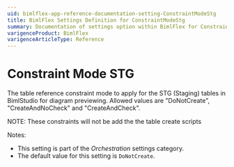 ```yaml
---
uid: bimlflex-app-reference-documentation-setting-ConstraintModeStg
title: BimlFlex Settings Definition for ConstraintModeStg
summary: Documentation of settings option within BimlFlex for ConstraintModeStg
varigenceProduct: BimlFlex
varigenceArticleType: Reference
---
```


# Constraint Mode STG

The table reference constraint mode to apply for the STG (Staging) tables in BimlStudio for diagram previewing. Allowed values are "DoNotCreate", "CreateAndNoCheck" and "CreateAndCheck".

NOTE: These constraints will not be add the the table create scripts

Notes:

* This setting is part of the *Orchestration* settings category.
* The default value for this setting is `DoNotCreate`.
